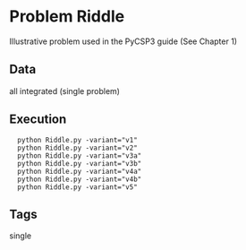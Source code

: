 # Problem Riddle

Illustrative problem used in the PyCSP3 guide (See Chapter 1)

## Data
  all integrated (single problem)

## Execution
```
  python Riddle.py -variant="v1"
  python Riddle.py -variant="v2"
  python Riddle.py -variant="v3a"
  python Riddle.py -variant="v3b"
  python Riddle.py -variant="v4a"
  python Riddle.py -variant="v4b"
  python Riddle.py -variant="v5"
```

## Tags
  single
